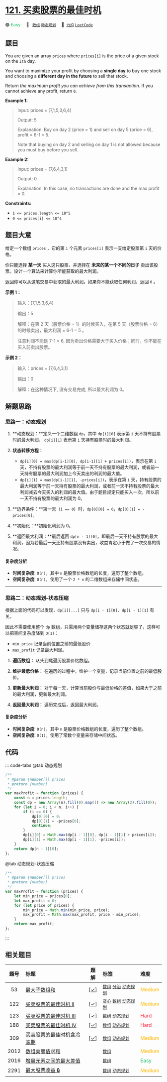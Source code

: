 # [121. 买卖股票的最佳时机](https://2xiao.github.io/leetcode-js/problem/0121.html)

🟢 <font color=#15bd66>Easy</font>&emsp; 🔖&ensp; [`数组`](/tag/array.md) [`动态规划`](/tag/dynamic-programming.md)&emsp; 🔗&ensp;[`力扣`](https://leetcode.cn/problems/best-time-to-buy-and-sell-stock) [`LeetCode`](https://leetcode.com/problems/best-time-to-buy-and-sell-stock)

## 题目

You are given an array `prices` where `prices[i]` is the price of a given
stock on the `ith` day.

You want to maximize your profit by choosing a **single day** to buy one stock
and choosing a **different day in the future** to sell that stock.

Return _the maximum profit you can achieve from this transaction_. If you
cannot achieve any profit, return `0`.

**Example 1:**

> Input: prices = [7,1,5,3,6,4]
>
> Output: 5
>
> Explanation: Buy on day 2 (price = 1) and sell on day 5 (price = 6), profit = 6-1 = 5.
>
> Note that buying on day 2 and selling on day 1 is not allowed because you must buy before you sell.

**Example 2:**

> Input: prices = [7,6,4,3,1]
>
> Output: 0
>
> Explanation: In this case, no transactions are done and the max profit = 0.

**Constraints:**

- `1 <= prices.length <= 10^5`
- `0 <= prices[i] <= 10^4`

## 题目大意

给定一个数组 `prices` ，它的第 `i` 个元素 `prices[i]` 表示一支给定股票第 `i` 天的价格。

你只能选择 **某一天** 买入这只股票，并选择在 **未来的某一个不同的日子** 卖出该股票。设计一个算法来计算你所能获取的最大利润。

返回你可以从这笔交易中获取的最大利润。如果你不能获取任何利润，返回 `0` 。

**示例 1：**

> 输入：[7,1,5,3,6,4]
>
> 输出：5
>
> 解释：在第 2 天（股票价格 = 1）的时候买入，在第 5 天（股票价格 = 6）的时候卖出，最大利润 = 6-1 = 5 。
>
> 注意利润不能是 7-1 = 6, 因为卖出价格需要大于买入价格；同时，你不能在买入前卖出股票。

**示例 2：**

> 输入：prices = [7,6,4,3,1]
>
> 输出：0
>
> 解释：在这种情况下, 没有交易完成, 所以最大利润为 0。

## 解题思路

### 思路一：动态规划

1. **动态规划：**定义一个二维数组 `dp`，其中 `dp[i][0]` 表示第 `i` 天不持有股票时的最大利润， `dp[i][1]` 表示第 `i` 天持有股票时的最大利润。
2. **状态转移方程：**

   - `dp[i][0] = max(dp[i-1][0], dp[i-1][1] + prices[i])`，表示在第 `i` 天，不持有股票的最大利润等于前一天不持有股票的最大利润，或者前一天持有股票的最大利润加上今天卖出的利润的最大值。
   - `dp[i][1] = max(dp[i-1][1], -prices[i])`，表示在第 `i` 天，持有股票的最大利润等于前一天持有股票的最大利润，或者前一天不持有股票的最大利润减去今天买入的利润的最大值。由于题目规定只能买入一次，所以前一天不持有股票的最大利润为 0。

3. **边界条件：**第一天（`i == 0`）时，`dp[0][0] = 0`，`dp[0][1] = -prices[0]`。
4. **初始化：**初始化利润为 0。
5. **返回最大利润：**最后返回 `dp[n - 1][0]`，即最后一天不持有股票的最大利润，因为若最后一天还持有股票没有卖出，收益肯定小于做了一次交易的情况。

#### 复杂度分析

- **时间复杂度**: `O(n)`，其中 `n` 是股票价格数组的长度，遍历了整个数组。
- **空间复杂度**: `O(n)`，使用了一个 `2 * n` 的二维数组来存储中间状态。

---

### 思路二：动态规划-状态压缩

根据上面的代码可以发现，`dp[i][...]` 只与 `dp[i - 1][0]`、`dp[i - 1][1]` 有关。

因此不需要使用整个 `dp` 数组，只需用两个变量储存这两个状态就足够了，这样可以把空间复杂度降到 `O(1)`：

- `min_price` 记录当前位置之前的最低股价
- `max_profit` 记录最大利润。

1. **遍历数组：** 从头到尾遍历股票价格数组。

2. **维护最低价格：** 在遍历的过程中，维护一个变量，记录当前位置之前的最低股价。

3. **更新最大利润：** 对于每一天，计算当前股价与最低价格的差值，如果大于之前的最大利润，更新最大利润。

4. **返回最大利润：** 遍历完成后，返回最大利润。

#### 复杂度分析

- **时间复杂度**: `O(n)`，其中 `n` 是股票价格数组的长度，遍历了整个数组。
- **空间复杂度**: `O(1)`，使用了常数个变量来存储中间状态。

## 代码

::: code-tabs
@tab 动态规划

```javascript
/**
 * @param {number[]} prices
 * @return {number}
 */
var maxProfit = function (prices) {
	const n = prices.length;
	const dp = new Array(n).fill(0).map(() => new Array(2).fill(0));
	for (let i = 0; i < n; i++) {
		if (i == 0) {
			dp[0][0] = 0;
			dp[0][1] = -prices[0];
			continue;
		}
		dp[i][0] = Math.max(dp[i - 1][0], dp[i - 1][1] + prices[i]);
		dp[i][1] = Math.max(dp[i - 1][1], -prices[i]);
	}
	return dp[n - 1][0];
};
```

@tab 动态规划-状态压缩

```javascript
/**
 * @param {number[]} prices
 * @return {number}
 */
var maxProfit = function (prices) {
	let min_price = prices[0];
	let max_profit = 0;
	for (let price of prices) {
		min_price = Math.min(min_price, price);
		max_profit = Math.max(max_profit, price - min_price);
	}
	return max_profit;
};
```

:::

## 相关题目

<!-- prettier-ignore -->
| 题号 | 标题 | 题解 | 标签 | 难度 |
| :------: | :------ | :------: | :------ | :------ |
| 53 | [最大子数组和](https://leetcode.com/problems/maximum-subarray) | [[✓]](/problem/0053.md) |  [`数组`](/tag/array.md) [`分治`](/tag/divide-and-conquer.md) [`动态规划`](/tag/dynamic-programming.md) | <font color=#ffb800>Medium</font> |
| 122 | [买卖股票的最佳时机 II](https://leetcode.com/problems/best-time-to-buy-and-sell-stock-ii) | [[✓]](/problem/0122.md) |  [`贪心`](/tag/greedy.md) [`数组`](/tag/array.md) [`动态规划`](/tag/dynamic-programming.md) | <font color=#ffb800>Medium</font> |
| 123 | [买卖股票的最佳时机 III](https://leetcode.com/problems/best-time-to-buy-and-sell-stock-iii) | [[✓]](/problem/0123.md) |  [`数组`](/tag/array.md) [`动态规划`](/tag/dynamic-programming.md) | <font color=#ff334b>Hard</font> |
| 188 | [买卖股票的最佳时机 IV](https://leetcode.com/problems/best-time-to-buy-and-sell-stock-iv) | [[✓]](/problem/0188.md) |  [`数组`](/tag/array.md) [`动态规划`](/tag/dynamic-programming.md) | <font color=#ff334b>Hard</font> |
| 309 | [买卖股票的最佳时机含冷冻期](https://leetcode.com/problems/best-time-to-buy-and-sell-stock-with-cooldown) | [[✓]](/problem/0309.md) |  [`数组`](/tag/array.md) [`动态规划`](/tag/dynamic-programming.md) | <font color=#ffb800>Medium</font> |
| 2012 | [数组美丽值求和](https://leetcode.com/problems/sum-of-beauty-in-the-array) |  |  [`数组`](/tag/array.md) | <font color=#ffb800>Medium</font> |
| 2016 | [增量元素之间的最大差值](https://leetcode.com/problems/maximum-difference-between-increasing-elements) |  |  [`数组`](/tag/array.md) | <font color=#15bd66>Easy</font> |
| 2291 | [最大股票收益 🔒](https://leetcode.com/problems/maximum-profit-from-trading-stocks) |  |  [`数组`](/tag/array.md) [`动态规划`](/tag/dynamic-programming.md) | <font color=#ffb800>Medium</font> |